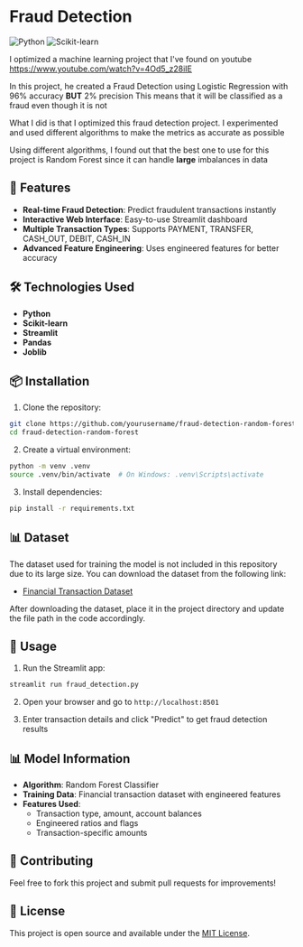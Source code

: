 # Fraud Detection

![Python](https://img.shields.io/badge/Python-blue?logo=python)
![Scikit-learn](https://img.shields.io/badge/Scikit--learn-orange?logo=scikit-learn)

I optimized a machine learning project that I've found on youtube
https://www.youtube.com/watch?v=4Od5_z28iIE

In this project, he created a Fraud Detection using Logistic Regression with 96% accuracy **BUT** 2% precision
This means that it will be classified as a fraud even though it is not

What I did is that I optimized this fraud detection project. I experimented and used different algorithms to make the metrics as accurate as possible

Using different algorithms, I found out that the best one to use for this project is Random Forest since  it can handle **large** imbalances in data

## 🚀 Features

- **Real-time Fraud Detection**: Predict fraudulent transactions instantly
- **Interactive Web Interface**: Easy-to-use Streamlit dashboard
- **Multiple Transaction Types**: Supports PAYMENT, TRANSFER, CASH_OUT, DEBIT, CASH_IN
- **Advanced Feature Engineering**: Uses engineered features for better accuracy

## 🛠️ Technologies Used

- **Python**
- **Scikit-learn** 
- **Streamlit** 
- **Pandas**
- **Joblib**

## 📦 Installation

1. Clone the repository:
```bash
git clone https://github.com/yourusername/fraud-detection-random-forest.git
cd fraud-detection-random-forest
```

2. Create a virtual environment:
```bash
python -m venv .venv
source .venv/bin/activate  # On Windows: .venv\Scripts\activate
```

3. Install dependencies:
```bash
pip install -r requirements.txt
```

## 📊 Dataset

The dataset used for training the model is not included in this repository due to its large size. You can download the dataset from the following link:

- [Financial Transaction Dataset](https://www.kaggle.com/datasets/amanalisiddiqui/fraud-detection-dataset?resource=download)

After downloading the dataset, place it in the project directory and update the file path in the code accordingly.

## 🚀 Usage

1. Run the Streamlit app:
```bash
streamlit run fraud_detection.py
```

2. Open your browser and go to `http://localhost:8501`

3. Enter transaction details and click "Predict" to get fraud detection results

## 📊 Model Information

- **Algorithm**: Random Forest Classifier
- **Training Data**: Financial transaction dataset with engineered features
- **Features Used**:
  - Transaction type, amount, account balances
  - Engineered ratios and flags
  - Transaction-specific amounts

## 🤝 Contributing

Feel free to fork this project and submit pull requests for improvements!

## 📄 License

This project is open source and available under the [MIT License](LICENSE).
